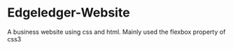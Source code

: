 # Edgeledger-Website
A business website using css and html.
Mainly used the flexbox property of css3
